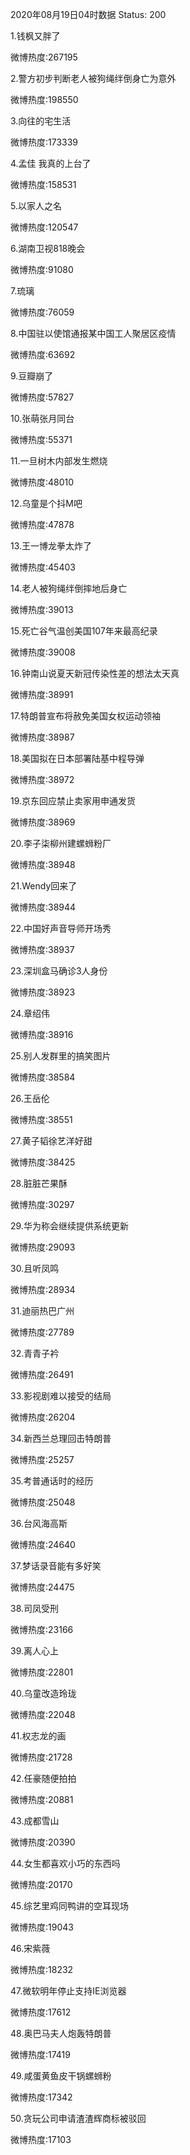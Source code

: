 2020年08月19日04时数据
Status: 200

1.钱枫又胖了

微博热度:267195

2.警方初步判断老人被狗绳绊倒身亡为意外

微博热度:198550

3.向往的宅生活

微博热度:173339

4.孟佳 我真的上台了

微博热度:158531

5.以家人之名

微博热度:120547

6.湖南卫视818晚会

微博热度:91080

7.琉璃

微博热度:76059

8.中国驻以使馆通报某中国工人聚居区疫情

微博热度:63692

9.豆瓣崩了

微博热度:57827

10.张萌张月同台

微博热度:55371

11.一旦树木内部发生燃烧

微博热度:48010

12.乌童是个抖M吧

微博热度:47878

13.王一博龙拳太炸了

微博热度:45403

14.老人被狗绳绊倒摔地后身亡

微博热度:39013

15.死亡谷气温创美国107年来最高纪录

微博热度:39008

16.钟南山说夏天新冠传染性差的想法太天真

微博热度:38991

17.特朗普宣布将赦免美国女权运动领袖

微博热度:38987

18.美国拟在日本部署陆基中程导弹

微博热度:38972

19.京东回应禁止卖家用申通发货

微博热度:38969

20.李子柒柳州建螺蛳粉厂

微博热度:38948

21.Wendy回来了

微博热度:38944

22.中国好声音导师开场秀

微博热度:38937

23.深圳盒马确诊3人身份

微博热度:38923

24.章绍伟

微博热度:38916

25.别人发群里的搞笑图片

微博热度:38584

26.王岳伦

微博热度:38551

27.黄子韬徐艺洋好甜

微博热度:38425

28.脏脏芒果酥

微博热度:30297

29.华为称会继续提供系统更新

微博热度:29093

30.且听凤鸣

微博热度:28934

31.迪丽热巴广州

微博热度:27789

32.青青子衿

微博热度:26491

33.影视剧难以接受的结局

微博热度:26204

34.新西兰总理回击特朗普

微博热度:25257

35.考普通话时的经历

微博热度:25048

36.台风海高斯

微博热度:24640

37.梦话录音能有多好笑

微博热度:24475

38.司凤受刑

微博热度:23166

39.离人心上

微博热度:22801

40.乌童改造玲珑

微博热度:22048

41.权志龙的画

微博热度:21728

42.任豪随便拍拍

微博热度:20881

43.成都雪山

微博热度:20390

44.女生都喜欢小巧的东西吗

微博热度:20170

45.综艺里鸡同鸭讲的空耳现场

微博热度:19043

46.宋紫薇

微博热度:18232

47.微软明年停止支持IE浏览器

微博热度:17612

48.奥巴马夫人炮轰特朗普

微博热度:17419

49.咸蛋黄鱼皮干锅螺蛳粉

微博热度:17342

50.贪玩公司申请渣渣辉商标被驳回

微博热度:17103

